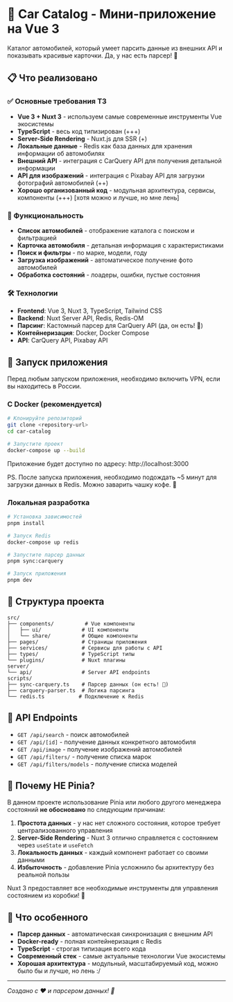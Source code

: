 # 🚗 Car Catalog - Мини-приложение на Vue 3

Каталог автомобилей, который умеет парсить данные из внешних API и показывать красивые карточки. Да, у нас есть парсер! 🎉

## 📋 Что реализовано

### ✅ Основные требования ТЗ

- **Vue 3 + Nuxt 3** - используем самые современные инструменты Vue экосистемы
- **TypeScript** - весь код типизирован (+++)
- **Server-Side Rendering** - Nuxt.js для SSR (+)
- **Локальные данные** - Redis как база данных для хранения информации об автомобилях
- **Внешний API** - интеграция с CarQuery API для получения детальной информации
- **API для изображений** - интеграция с Pixabay API для загрузки фотографий автомобилей (++)
- **Хорошо организованный код** - модульная архитектура, сервисы, компоненты (+++) [хотя можно и лучше, но мне лень]

### 🎯 Функциональность

- **Список автомобилей** - отображение каталога с поиском и фильтрацией
- **Карточка автомобиля** - детальная информация с характеристиками
- **Поиск и фильтры** - по марке, модели, году
- **Загрузка изображений** - автоматическое получение фото автомобилей
- **Обработка состояний** - лоадеры, ошибки, пустые состояния

### 🛠 Технологии

- **Frontend**: Vue 3, Nuxt 3, TypeScript, Tailwind CSS
- **Backend**: Nuxt Server API, Redis, Redis-OM
- **Парсинг**: Кастомный парсер для CarQuery API (да, он есть! 🎉)
- **Контейнеризация**: Docker, Docker Compose
- **API**: CarQuery API, Pixabay API

## 🚀 Запуск приложения

Перед любым запуском приложения, необходимо включить VPN, если вы находитесь в России.

### С Docker (рекомендуется)

```bash
# Клонируйте репозиторий
git clone <repository-url>
cd car-catalog

# Запустите проект
docker-compose up --build
```

Приложение будет доступно по адресу: http://localhost:3000

PS. После запуска приложения, необходимо подождать ~5 минут для загрузки данных в Redis. Можно заварить чашку кофе. 🤔

### Локальная разработка

```bash
# Установка зависимостей
pnpm install

# Запуск Redis
docker-compose up redis

# Запустите парсер данных
pnpm sync:carquery

# Запуск приложения
pnpm dev
```

## 📁 Структура проекта

```
src/
├── components/          # Vue компоненты
│   ├── ui/             # UI компоненты
│   └── share/          # Общие компоненты
├── pages/              # Страницы приложения
├── services/           # Сервисы для работы с API
├── types/              # TypeScript типы
└── plugins/            # Nuxt плагины
server/
└── api/                # Server API endpoints
scripts/
├── sync-carquery.ts    # Парсер данных (он есть! 🎉)
├── carquery-parser.ts  # Логика парсинга
└── redis.ts           # Подключение к Redis
```

## 🔧 API Endpoints

- `GET /api/search` - поиск автомобилей
- `GET /api/[id]` - получение данных конкретного автомобиля
- `GET /api/image` - получение изображений автомобилей
- `GET /api/filters/` - получение списка марок
- `GET /api/filters/models` - получение списка моделей

## 🤔 Почему НЕ Pinia?

В данном проекте использование Pinia или любого другого менеджера состояний **не обосновано** по следующим причинам:

1. **Простота данных** - у нас нет сложного состояния, которое требует централизованного управления
2. **Server-Side Rendering** - Nuxt 3 отлично справляется с состоянием через `useState` и `useFetch`
3. **Локальность данных** - каждый компонент работает со своими данными
4. **Избыточность** - добавление Pinia усложнило бы архитектуру без реальной пользы

Nuxt 3 предоставляет все необходимые инструменты для управления состоянием из коробки! 🎯

## 🎉 Что особенного

- **Парсер данных** - автоматическая синхронизация с внешним API
- **Docker-ready** - полная контейнеризация с Redis
- **TypeScript** - строгая типизация всего кода
- **Современный стек** - самые актуальные технологии Vue экосистемы
- **Хорошая архитектура** - модульный, масштабируемый код, можно было бы и лучше, но лень :/

---

*Создано с ❤️ и парсером данных! 🎉*